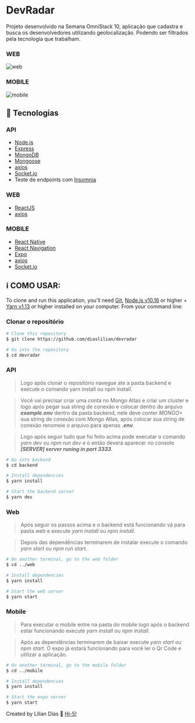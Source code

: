# DevRadar

Projeto desenvolvido na Semana OmniStack 10, aplicação que cadastra e busca os desenvolvedores utilizando geolocalização. Podendo ser filtrados pela tecnologia que trabalham.

### WEB

![web](https://user-images.githubusercontent.com/47895394/72686652-c5406c00-3ad5-11ea-973a-6ecabdb27218.png)

### MOBILE

![mobile](https://user-images.githubusercontent.com/47895394/72686497-43037800-3ad4-11ea-97a0-2f85572266ee.png)

## :rocket: Tecnologias

### API

- [Node.js](nodejs)
- [Express](https://expressjs.com/)
- [MongoDB](https://mongodb.com)
- [Mongoose](https://mongoosejs.com/)
- [axios](https://github.com/axios/axios)
- [Socket.io](https://socket.io/)
- Teste de endpoints com [Insomnia](https://insomnia.rest/)

### WEB

- [ReactJS](https://reactjs.org/)
- [axios](https://github.com/axios/axios)

### MOBILE

- [React Native](http://facebook.github.io/react-native/)
- [React Navigation](https://reactnavigation.org/)
- [Expo](https://expo.io/)
- [axios](https://github.com/axios/axios)
- [Socket.io](https://socket.io/)

## :information_source: COMO USAR:

To clone and run this application, you'll need [Git](https://git-scm.com), [Node.js v10.16](nodejs) or higher + [Yarn v1.13](yarn) or higher installed on your computer. From your command line:

### **Clonar o repositório**

```bash
# Clone this repository
$ git clone https://github.com/diaslilian/devradar

# Go into the repository
$ cd devradar
```

### **API**

> Logo após clonar o repositório navegue ate a pasta backend e execute o comando yarn install ou npm install.

> Você vai precisar criar uma conta no Mongo Atlas e criar um cluster e logo após pegar sua string de conexão e colocar dentro do arquivo **_example.env_** dentro da pasta backend, nele deve conter _MONGO=_ sua string de conexão com Mongo Atlas, após colocar sua string de conexão renomeie o arquivo para apenas **_.env_**.

> Logo após seguir tudo que foi feito acima pode executar o comando _yarn dev_ ou _npm run dev_ e o então deverá aparecer no console **_[SERVER] server runing in port 3333_**.

```bash
# Go into backend
$ cd backend

# Install dependencies
$ yarn install

# Start the backend server
$ yarn dev
```

### **Web**

> Após seguir os passos acima e o backend está funcionando vá para pasta web e execute _yarn install_ ou _npm install_.

> Depois das dependências terminarem de instalar execute o comando _yarn start_ ou _npm run start_.

```bash
# On another terminal, go to the web folder
$ cd ../web

# Install dependencies
$ yarn install

# Start the web server
$ yarn start
```

### **Mobile**

> Para executar o mobile entre na pasta do mobile logo após o backend estar funcionando execute _yarn install_ ou _npm install_.

> Após as dependências terminarem de baixar execute _yarn start_ ou _npm start_. O expo já estará funcionando para você ler o Qr Code e utilizar a aplicação.

```bash
# On another terminal, go to the mobile folder
$ cd ../mobile

# Install dependencies
$ yarn install

# Start the expo server
$ yarn start
```

Created by Lilian Dias :wave: [Hi-5!](https://www.linkedin.com/in/dias-lilian/)
